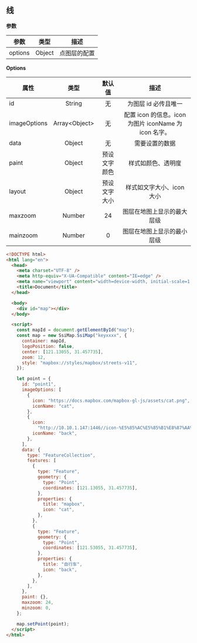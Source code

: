 ## 线

<my-line></my-line>
<back-top></back-top>

**参数**

| 参数    |  类型  |     描述     |
| ------- | :----: | :----------: |
| options | Object | 点图层的配置 |

**Options**

| 属性         |      类型      |    默认值    |                         描述                          |
| ------------ | :------------: | :----------: | :---------------------------------------------------: |
| id           |     String     |      无      |                 为图层 id 必传且唯一                  |
| imageOptions | Array<Object\> |      无      | 配置 icon 的信息。icon 为图片 iconName 为 icon 名字。 |
| data         |     Object     |      无      |                    需要设置的数据                     |
| paint        |     Object     | 预设文字颜色 |                  样式如颜色、透明度                   |
| layout       |     Object     | 预设文字大小 |               样式如文字大小、icon 大小               |
| maxzoom      |     Number     |      24      |              图层在地图上显示的最大层级               |
| mainzoom     |     Number     |      0       |              图层在地图上显示的最小层级               |

```html
<!DOCTYPE html>
<html lang="en">
  <head>
    <meta charset="UTF-8" />
    <meta http-equiv="X-UA-Compatible" content="IE=edge" />
    <meta name="viewport" content="width=device-width, initial-scale=1.0" />
    <title>Document</title>
  </head>

  <body>
    <div id="map"></div>
  </body>

  <script>
    const mapId = document.getElementById("map");
    const map = new SsiMap.SsiMap("keyxxxx", {
      container: mapId,
      logoPosition: false,
      center: [121.13055, 31.457735],
      zoom: 12,
      style: "mapbox://styles/mapbox/streets-v11",
    });

    let point = {
      id: "point1",
      imageOptions: [
        {
          icon: "https://docs.mapbox.com/mapbox-gl-js/assets/cat.png",
          iconName: "cat",
        },
        {
          icon:
            "http://10.10.1.147:1446//icon-%E5%85%AC%E5%85%B1%E8%87%AA%E8%A1%8C%E8%BD%A6.png",
          iconName: "back",
        },
      ],
      data: {
        type: "FeatureCollection",
        features: [
          {
            type: "Feature",
            geometry: {
              type: "Point",
              coordinates: [121.13055, 31.457735],
            },
            properties: {
              title: "mapbox",
              icon: "cat",
            },
          },
          {
            type: "Feature",
            geometry: {
              type: "Point",
              coordinates: [121.53055, 31.457735],
            },
            properties: {
              title: "自行车",
              icon: "back",
            },
          },
        ],
      },
      paint: {},
      maxzoom: 24,
      minzoom: 0,
    };

    map.setPoint(point);
  </script>
</html>
```
